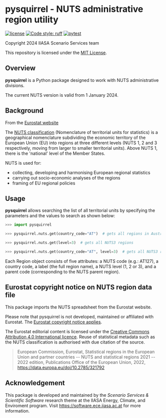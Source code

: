 # pysquirrel - NUTS administrative region utility

[![license](https://img.shields.io/badge/License-MIT-blue)](https://github.com/iiasa/pysquirrel/blob/main/LICENSE)
[![Code style: ruff](https://img.shields.io/endpoint?url=https://raw.githubusercontent.com/charliermarsh/ruff/main/assets/badge/v2.json)](https://github.com/astral-sh/ruff)
[![pytest](https://img.shields.io/github/actions/workflow/status/iiasa/pysquirrel/pytest.yml?logo=GitHub&label=pytest)](https://github.com/iiasa/pysquirrel/actions/workflows/pytest.yml)

Copyright 2024 IIASA Scenario Services team

This repository is licensed under the [MIT License](LICENSE).

## Overview

**pysquirrel** is a Python package designed to work with NUTS administrative divisions.

The current NUTS version is valid from 1 January 2024.

## Background

From the [Eurostat website](https://ec.europa.eu/eurostat/web/nuts/overview)

The [NUTS
classification](https://ec.europa.eu/eurostat/statistics-explained/index.php?title=Glossary:Nomenclature_of_territorial_units_for_statistics_(NUTS))
(Nomenclature of territorial units for statistics) is a geographical nomenclature subdividing the economic territory of the European Union (EU) into regions at three different levels (NUTS 1, 2 and 3 respectively, moving from larger to smaller territorial units). Above NUTS 1, there is the 'national' level of the Member States.

NUTS is used for:

- collecting, developing and harmonising European regional statistics
- carrying out socio-economic analyses of the regions
- framing of EU regional policies

## Usage

**pysquirrel** allows searching the list of all territorial units by specifying the 
parameters and the values to search as shown below:

```python
>>> import pysquirrel

>>> pysquirrel.nuts.get(country_code="AT")  # gets all regions in Austria

>>> pysquirrel.nuts.get(level=3)  # gets all NUTS3 regions

>>> pysquirrel.nuts.get(country_code="AT", level=3)  # gets all NUTS3 regions in Austria
```

Each Region object consists of five attributes: a NUTS code (e.g.: AT127), a country
code, a label (the full region name), a NUTS level (1, 2 or 3), and a parent code
(corresponding to the NUTS parent region).

## Eurostat copyright notice on NUTS region data file

This package imports the NUTS spreadsheet from the Eurostat website.

Please note that pysquirrel is not developed, maintained or affiliated
with Eurostat. The [Eurostat copyright notice
applies](https://ec.europa.eu/eurostat/web/main/help/copyright-notice).

The Eurostat editorial content is licensed under the [Creative Commons
Attribution 4.0 International licence](https://creativecommons.org/licenses/by/4.0/). Reuse
of statistical metadata such as the NUTS classification is authorised
with due citation of the source.

> European Commission, Eurostat, Statistical regions in the European
> Union and partner countries -- NUTS and statistical regions 2021 --
> 2022 edition, Publications Office of the European Union, 2022,
> https://data.europa.eu/doi/10.2785/321792

## Acknowledgement

This package is developed and maintained by the *Scenario Services & Scientific Software*
research theme at the IIASA Energy, Climate, and Enviroment program.
Visit https://software.ece.iiasa.ac.at for more information.
